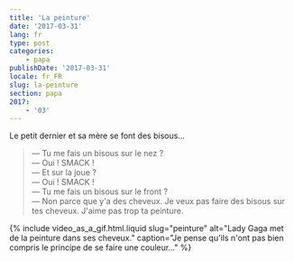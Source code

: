```yaml
---
title: 'La peinture'
date: '2017-03-31'
lang: fr
type: post
categories:
    - papa
publishDate: '2017-03-31'
locale: fr_FR
slug: la-peinture
section: papa
2017:
    - '03'
---
```


Le petit dernier et sa mère se font des bisous…

<!--more-->

> — Tu me fais un bisous sur le nez ?  
> — Oui ! SMACK !  
> — Et sur la joue ?  
> — Oui ! SMACK !  
> — Tu me fais un bisous sur le front ?  
> — Non parce que y'a des cheveux. Je veux pas faire des bisous sur tes cheveux. J'aime pas trop ta peinture.

{% include video_as_a_gif.html.liquid
    slug="peinture"
    alt="Lady Gaga met de la peinture dans ses cheveux."
    caption="Je pense qu'ils n'ont pas bien compris le principe de se faire une couleur…"
%}